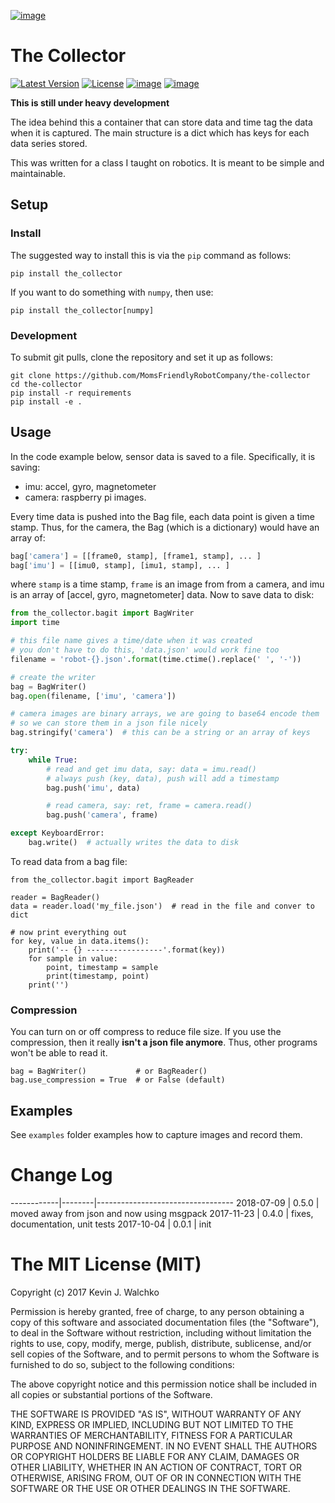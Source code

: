 [![image](https://raw.githubusercontent.com/MomsFriendlyRobotCompany/the-collector/master/pics/header.jpg%0A%C2%A0%20%C2%A0:align:%20center)](https://github.com/MomsFriendlyRobotCompany/the-collector)

# The Collector

[![Latest Version](https://img.shields.io/pypi/v/the-collector.svg)](https://pypi.python.org/pypi/the-collector/)
[![License](https://img.shields.io/pypi/l/the-collector.svg)](https://pypi.python.org/pypi/the-collector/)
[![image](https://img.shields.io/pypi/pyversions/the-collector.svg)](https://pypi.python.org/pypi/the-collector)
[![image](https://img.shields.io/pypi/format/the-collector.svg)](https://pypi.python.org/pypi/the-collector)

**This is still under heavy development**

The idea behind this a container that can store data and time tag the
data when it is captured. The main structure is a dict which has keys
for each data series stored.

This was written for a class I taught on robotics. It is meant to be simple and
maintainable.

## Setup

### Install

The suggested way to install this is via the `pip` command as follows:

    pip install the_collector

If you want to do something with `numpy`, then use:

    pip install the_collector[numpy]

### Development

To submit git pulls, clone the repository and set it up as follows:

    git clone https://github.com/MomsFriendlyRobotCompany/the-collector
    cd the-collector
    pip install -r requirements
    pip install -e .

## Usage

In the code example below, sensor data is saved to a file. Specifically,
it is saving:

-   imu: accel, gyro, magnetometer
-   camera: raspberry pi images.

Every time data is pushed into the Bag file, each data point is given a
time stamp. Thus, for the camera, the Bag (which is a dictionary) would
have an array of:

```python
bag['camera'] = [[frame0, stamp], [frame1, stamp], ... ]
bag['imu'] = [[imu0, stamp], [imu1, stamp], ... ]
```

where `stamp` is a time stamp, `frame` is an image from from a camera,
and imu is an array of \[accel, gyro, magnetometer\] data. Now to save
data to disk:

```python
from the_collector.bagit import BagWriter
import time

# this file name gives a time/date when it was created
# you don't have to do this, 'data.json' would work fine too
filename = 'robot-{}.json'.format(time.ctime().replace(' ', '-'))

# create the writer
bag = BagWriter()
bag.open(filename, ['imu', 'camera'])

# camera images are binary arrays, we are going to base64 encode them
# so we can store them in a json file nicely
bag.stringify('camera')  # this can be a string or an array of keys

try:
    while True:
        # read and get imu data, say: data = imu.read()
        # always push (key, data), push will add a timestamp
        bag.push('imu', data)

        # read camera, say: ret, frame = camera.read()
        bag.push('camera', frame)

except KeyboardError:
    bag.write()  # actually writes the data to disk
```

To read data from a bag file:

``` {.sourceCode .python}
from the_collector.bagit import BagReader

reader = BagReader()
data = reader.load('my_file.json')  # read in the file and conver to dict

# now print everything out
for key, value in data.items():
    print('-- {} -----------------'.format(key))
    for sample in value:
        point, timestamp = sample
        print(timestamp, point)
    print('')
```

### Compression

You can turn on or off compress to reduce file size. If you use the
compression, then it really **isn\'t a json file anymore**. Thus, other
programs won\'t be able to read it.

``` {.sourceCode .python}
bag = BagWriter()           # or BagReader()
bag.use_compression = True  # or False (default)
```

## Examples

See `examples` folder examples how to capture images and record them.

# Change Log

------------|--------|----------------------------------
2018-07-09  | 0.5.0  |  moved away from json and now using msgpack
2017-11-23  | 0.4.0  |  fixes, documentation, unit tests
2017-10-04  | 0.0.1  |  init

# The MIT License (MIT)

Copyright (c) 2017 Kevin J. Walchko

Permission is hereby granted, free of charge, to any person obtaining a
copy of this software and associated documentation files (the
"Software"), to deal in the Software without restriction, including
without limitation the rights to use, copy, modify, merge, publish,
distribute, sublicense, and/or sell copies of the Software, and to
permit persons to whom the Software is furnished to do so, subject to
the following conditions:

The above copyright notice and this permission notice shall be included
in all copies or substantial portions of the Software.

THE SOFTWARE IS PROVIDED "AS IS", WITHOUT WARRANTY OF ANY KIND,
EXPRESS OR IMPLIED, INCLUDING BUT NOT LIMITED TO THE WARRANTIES OF
MERCHANTABILITY, FITNESS FOR A PARTICULAR PURPOSE AND NONINFRINGEMENT.
IN NO EVENT SHALL THE AUTHORS OR COPYRIGHT HOLDERS BE LIABLE FOR ANY
CLAIM, DAMAGES OR OTHER LIABILITY, WHETHER IN AN ACTION OF CONTRACT,
TORT OR OTHERWISE, ARISING FROM, OUT OF OR IN CONNECTION WITH THE
SOFTWARE OR THE USE OR OTHER DEALINGS IN THE SOFTWARE.
